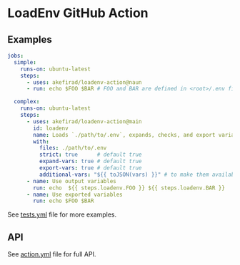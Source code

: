 # LoadEnv GitHub Action

## Examples

```yaml
jobs:
  simple:
    runs-on: ubuntu-latest
    steps:
      - uses: akefirad/loadenv-action@naun
      - run: echo $FOO $BAR # FOO and BAR are defined in <root>/.env file

  complex:
    runs-on: ubuntu-latest
    steps:
      - uses: akefirad/loadenv-action@main
        id: loadenv
        name: Loads `./path/to/.env`, expands, checks, and export variables
        with:
          files: ./path/to/.env
          strict: true      # default true
          expand-vars: true # default true
          export-vars: true # default true
          additional-vars: "${{ toJSON(vars) }}" # to make them available while expanding!!!
      - name: Use output variables
        run: echo  ${{ steps.loadenv.FOO }} ${{ steps.loadenv.BAR }}
      - name: Use exported variables
        run: echo $FOO $BAR
```

See [tests.yml](.github/workflows/tests.yml) file for more examples.

## API

See [action.yml](action.yml) file for full API.
